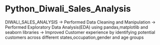 # Python_Diwali_Sales_Analysis
DIWALI_SALES_ANALYSIS
-> Performed Data Cleaning and Manipulation
-> Performed Exploratory Data Analysis(EDA) using pandas,matplotlib and seaborn libraries
-> Improved Customer experience by identifying potential customers across different states,occupation,gender and age groups

